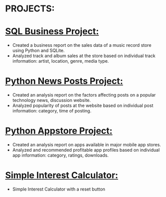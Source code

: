 # PROJECTS:

# [SQL Business Project:](https://github.com/devgitops/Colab_Notebooks/tree/main/Business)
* Created a business report on the sales data of a music
record store using Python and SQLite.
* Analyzed track and album sales at the store based on
individual track information: artist, location, genre, media
type.

# [Python News Posts Project:](https://github.com/devgitops/Colab_Notebooks/tree/main/Hacker_News)
* Created an analysis report on the factors affecting posts on
a popular technology news, discussion website.
* Analyzed popularity of posts at the website based on
individual post information: category, time of posting.

# [Python Appstore Project:](https://github.com/devgitops/Colab_Notebooks/tree/main/App_Profile)
* Created an analysis report on apps available in major
mobile app stores.
* Analyzed and recommended profitable app profiles based
on individual app information: category, ratings, downloads.

# [Simple Interest Calculator:](https://devgitops.github.io/vftvk-Simple-Interest-Calculator/)
* Simple Interest Calculator with a reset button
